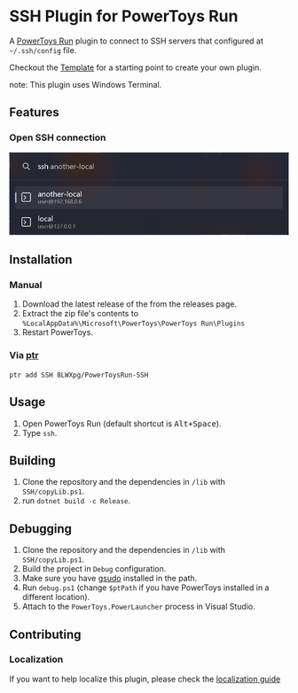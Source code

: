 # SSH Plugin for PowerToys Run

A [PowerToys Run](https://aka.ms/PowerToysOverview_PowerToysRun) plugin to connect to SSH servers that configured at `~/.ssh/config` file.

Checkout the [Template](https://github.com/8LWXpg/PowerToysRun-PluginTemplate) for a starting point to create your own plugin.

note: This plugin uses Windows Terminal.

## Features

### Open SSH connection

![screenshot](./assets/screenshot.png)

## Installation

### Manual

1. Download the latest release of the from the releases page.
2. Extract the zip file's contents to `%LocalAppData%\Microsoft\PowerToys\PowerToys Run\Plugins`
3. Restart PowerToys.

### Via [ptr](https://github.com/8LWXpg/ptr)

```shell
ptr add SSH 8LWXpg/PowerToysRun-SSH
```

## Usage

1. Open PowerToys Run (default shortcut is <kbd>Alt+Space</kbd>).
2. Type `ssh`.

## Building

1. Clone the repository and the dependencies in `/lib` with `SSH/copyLib.ps1`.
2. run `dotnet build -c Release`.

## Debugging

1. Clone the repository and the dependencies in `/lib` with `SSH/copyLib.ps1`.
2. Build the project in `Debug` configuration.
3. Make sure you have [gsudo](https://github.com/gerardog/gsudo) installed in the path.
4. Run `debug.ps1` (change `$ptPath` if you have PowerToys installed in a different location).
5. Attach to the `PowerToys.PowerLauncher` process in Visual Studio.

## Contributing

### Localization

If you want to help localize this plugin, please check the [localization guide](./Localizing.md)
